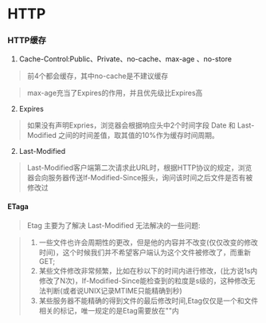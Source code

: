 <h1>HTTP</h1>

### HTTP缓存
1. Cache-Control:Public、Private、no-cache、max-age 、no-store
>	前4个都会缓存，其中no-cache是不建议缓存

>	max-age充当了Expires的作用，并且优先级比Expires高

2. Expires
>	如果没有声明Expries，浏览器会根据响应头中2个时间字段 Date 和 Last-Modified 之间的时间差值，取其值的10%作为缓存时间周期。

2. Last-Modified
>	Last-Modified客户端第二次请求此URL时，根据HTTP协议的规定，浏览器会向服务器传送If-Modified-Since报头，询问该时间之后文件是否有被修改过

#### ETaga

>Etag 主要为了解决 Last-Modified 无法解决的一些问题:

>1.  一些文件也许会周期性的更改，但是他的内容并不改变(仅仅改变的修改时间)，这个时候我们并不希望客户端认为这个文件被修改了，而重新GET;
>2.  某些文件修改非常频繁，比如在秒以下的时间内进行修改，(比方说1s内修改了N次)，If-Modified-Since能检查到的粒度是s级的，这种修改无法判断(或者说UNIX记录MTIME只能精确到秒)
>3.  某些服务器不能精确的得到文件的最后修改时间,Etag仅仅是一个和文件相关的标记，唯一规定的是Etag需要放在""内